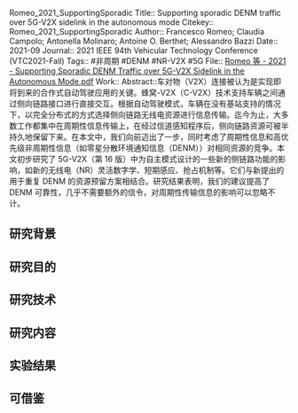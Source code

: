 Romeo\_2021\_SupportingSporadic
Title:: Supporting sporadic DENM traffic over 5G-V2X sidelink in the autonomous mode
Citekey:: Romeo\_2021\_SupportingSporadic
Author:: Francesco Romeo; Claudia Campolo; Antonella Molinaro; Antoine O. Berthet; Alessandro Bazzi
Date:: 2021-09
Journal:: 2021 IEEE 94th Vehicular Technology Conference (VTC2021-Fall)
Tags:: #非周期 #DENM #NR-V2X #5G 
File:: [Romeo 等 - 2021 - Supporting Sporadic DENM Traffic over 5G-V2X Sidelink in the Autonomous Mode.pdf](zotero://open-pdf/0_YJJISZYR)
Work::
Abstract::车对物（V2X）连接被认为是实现即将到来的合作式自动驾驶应用的关键。蜂窝-V2X（C-V2X）技术支持车辆之间通过侧向链路接口进行直接交互。根据自动驾驶模式，车辆在没有基站支持的情况下，以完全分布式的方式选择侧向链路无线电资源进行信息传输。迄今为止，大多数工作都集中在周期性信息传输上，在经过信道感知程序后，侧向链路资源可被半持久地保留下来。在本文中，我们向前迈出了一步，同时考虑了周期性信息和高优先级非周期性信息（如零星分散环境通知信息（DENM））对相同资源的竞争。本文初步研究了 5G-V2X（第 16 版）中为自主模式设计的一些新的侧链路功能的影响，如新的无线电（NR）灵活数字学、短期感应、抢占机制等。它们与新提出的用于重复 DENM 的资源预留方案相结合。研究结果表明，我们的建议提高了 DENM 可靠性，几乎不需要额外的信令，对周期性传输信息的影响可以忽略不计。
## 研究背景
## 研究目的
## 研究技术
## 研究内容
## 实验结果
## 可借鉴
